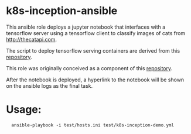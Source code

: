 # k8s-inception-ansible

This ansible role deploys a jupyter notebook that interfaces with a tensorflow
server using a tensorflow client to classify images of cats from
http://thecatapi.com.


The script to deploy tensorflow serving containers are derived from this
[repository](https://github.com/markgoddard/magnum-tools/tree/master/k8s-demo).

This role was originally conceived as a component of this
[repository](https://github.com/stackhpc/kubespray).

After the notebook is deployed, a hyperlink to the notebook will be
shown on the ansible logs as the final task.

# Usage:

```
  ansible-playbook -i test/hosts.ini test/k8s-inception-demo.yml
```
